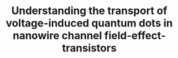 ---
layout: "partials/conf_id"
title: "Understanding the transport of voltage-induced quantum dots in nanowire channel field-effect-transistors"
authors: "N. Paul, S. Chattopadhyay"
event: "1st International Conference on Sustainable Technologies (ICST), 12th - 14th December, 2024"
tags:
  - "conf_item"
image: "icst2024_toc.png"
abstract_file: 
presentation_file: "ICST2024_NPaul_ppt_final.pdf"
---